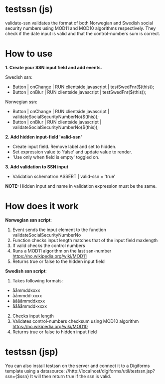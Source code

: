 # testssn (js)
validate-ssn validates the format of both Norwegian and Swedish social security numbers using MOD11 and MOD10 algorithms respectively. 
They check if the date input is valid and that the control-numbers sum is correct.

# How to use
**1. Create your SSN input field and add events.**

Swedish ssn:
* Button | onChange | RUN clientside javascript | testSwedFnr($(this));
* Button | onBlur | RUN clientside javascript | testSwedFnr($(this));

Norwegian ssn:
* Button | onChange | RUN clientside javascript | validateSocialSecurityNumberNo($(this));
* Button | onBlur | RUN clientside javascript | validateSocialSecurityNumberNo($(this));

**2. Add hidden input-field 'valid-ssn'**
* Create input field. Remove label and set to hidden.
* Set expression value to 'false' and update value to render. 
* 'Use only when field is empty' toggled on.

**3. Add validation to SSN input**
* Validation schematron ASSERT | valid-ssn = 'true'

**NOTE:** Hidden input and name in validation expression must be the same. 

# How does it work
**Norwegian ssn script**: 
1. Event sends the input element to the function validateSocialSecurityNumberNo
2. Function checks input length matches that of the input field maxlength
3. If valid checks the control numbers
4. Runs a MOD11 algorithm on the last ssn-number https://no.wikipedia.org/wiki/MOD11
5. Returns true or false to the hidden input field

**Swedish ssn script**: 
1. Takes following formats:
* ååmmddxxxx 
* ååmmdd-xxxx
* ååååmmddxxxx
* ååååmmdd-xxxx
2. Checks input length
3. Validates control-numbers checksum using MOD10 algorithm https://no.wikipedia.org/wiki/MOD10
4. Returns true or false to hidden input field

# testssn (jsp)
You can also install testssn on the server and connect it to a Digiforms template using a datasource:
//http://localhost/digiforms/util/testssn.jsp?ssn={$ssn}
It will then return <test>true</test> if the ssn is valid. 
